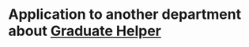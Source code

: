 # Application to another department about [Graduate Helper](https://github.com/ssahn0806/graduate-helper)
